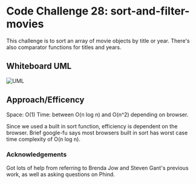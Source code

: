 # Code Challenge 28: sort-and-filter-movies

This challenge is to sort an array of movie objects by title or year.  There's also comparator functions for titles and years.

## Whiteboard UML

![UML](./CC28UML.png)

## Approach/Efficency

Space: O(1)
Time: between O(n log n) and O(n^2) depending on browser.

Since we used a built in sort function, efficiency is dependent on the browser.  Brief google-fu says most browsers built in sort has worst case time complexity of O(n log n).

### Acknowledgements

Got lots of help from referring to Brenda Jow and Steven Gant's previous work, as well as asking questions on Phind.
